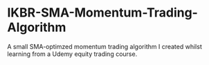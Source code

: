 # IKBR-SMA-Momentum-Trading-Algorithm
A small SMA-optimzed momentum trading algorithm I created whilst learning from a Udemy equity trading course.
